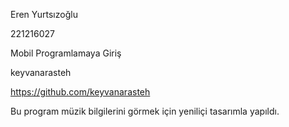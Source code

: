 Eren Yurtsızoğlu

221216027

Mobil Programlamaya Giriş

keyvanarasteh

https://github.com/keyvanarasteh    

Bu program müzik bilgilerini görmek için yeniliçi tasarımla yapıldı.


